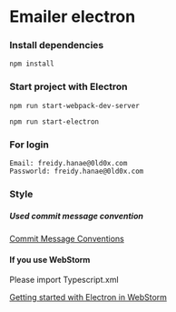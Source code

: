 # Emailer electron 

### Install dependencies
```
npm install
```

### Start project with Electron
```
npm run start-webpack-dev-server
```
```
npm run start-electron
```
### For login
```
Email: freidy.hanae@0ld0x.com
Passworld: freidy.hanae@0ld0x.com
```

### Style
##### Used commit message convention
[Commit Message Conventions](https://gist.github.com/stephenparish/9941e89d80e2bc58a153)

#### If you use WebStorm

Please import Typescript.xml

[Getting started with Electron in WebStorm](https://blog.jetbrains.com/webstorm/2016/05/getting-started-with-electron-in-webstorm/)